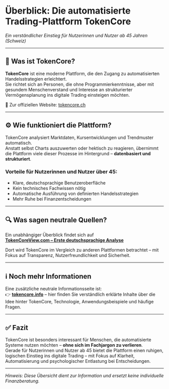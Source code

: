 # Überblick: Die automatisierte Trading-Plattform **TokenCore**  
*Ein verständlicher Einstieg für Nutzerinnen und Nutzer ab 45 Jahren (Schweiz)*

---

## 🧠 Was ist TokenCore?

**TokenCore** ist eine moderne Plattform, die den Zugang zu automatisierten Handelsstrategien erleichtert.  
Sie richtet sich an Personen, die ohne Programmierkenntnisse, aber mit gesundem Menschenverstand und Interesse an strukturierter Vermögensplanung ins digitale Trading einsteigen möchten.

🔗 Zur offiziellen Website: [tokencore.ch](https://tokencore.ch)

---

## ⚙️ Wie funktioniert die Plattform?

TokenCore analysiert Marktdaten, Kursentwicklungen und Trendmuster automatisch.  
Anstatt selbst Charts auszuwerten oder hektisch zu reagieren, übernimmt die Plattform viele dieser Prozesse im Hintergrund – **datenbasiert und strukturiert**.

### Vorteile für Nutzerinnen und Nutzer über 45:
- Klare, deutschsprachige Benutzeroberfläche
- Kein technisches Fachwissen nötig
- Automatische Ausführung von definierten Handelsstrategien
- Mehr Ruhe bei Finanzentscheidungen

---

## 🔍 Was sagen neutrale Quellen?

Ein unabhängiger Überblick findet sich auf  
[**TokenCoreView.com – Erste deutschsprachige Analyse**](https://tokencoreview.com)

Dort wird TokenCore im Vergleich zu anderen Plattformen betrachtet – mit Fokus auf Transparenz, Nutzerfreundlichkeit und Sicherheit.

---

## ℹ️ Noch mehr Informationen

Eine zusätzliche neutrale Informationsseite ist:  
👉 [**tokencore.info**](https://tokencore.info) – hier finden Sie verständlich erklärte Inhalte über die Idee hinter TokenCore, Technologie, Anwendungsbeispiele und häufige Fragen.

---

## ✅ Fazit

TokenCore ist besonders interessant für Menschen, die automatisierte Systeme nutzen möchten – **ohne sich im Fachjargon zu verlieren**.  
Gerade für Nutzerinnen und Nutzer ab 45 bietet die Plattform einen ruhigen, logischen Einstieg ins digitale Trading – mit Fokus auf Klarheit, Automatisierung und psychologischer Entlastung bei Entscheidungen.

---

*Hinweis: Diese Übersicht dient zur Information und ersetzt keine individuelle Finanzberatung.*

